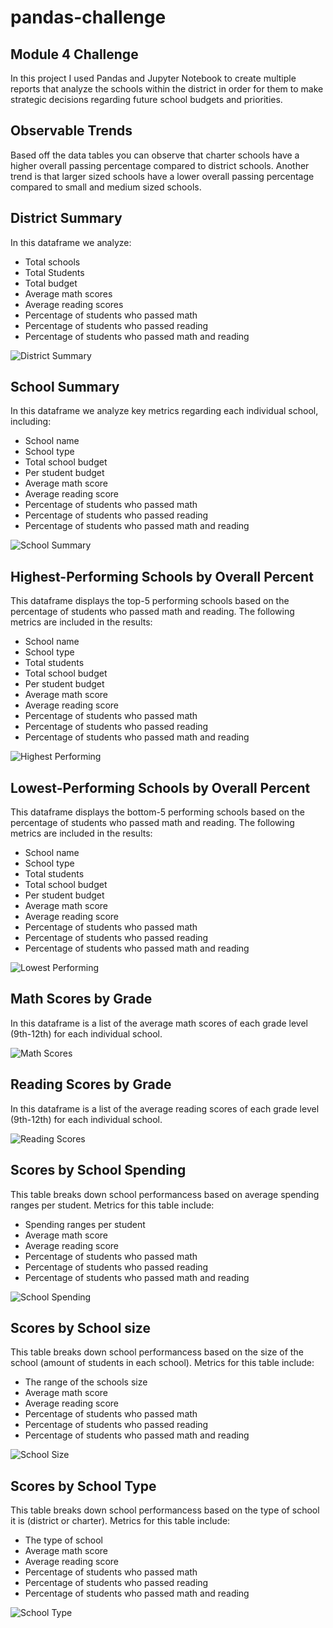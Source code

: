 # pandas-challenge
## Module 4 Challenge
In this project I used Pandas and Jupyter Notebook to create multiple reports that analyze the schools within the district in order for them to make strategic decisions regarding future school budgets and priorities. 

## Observable Trends
Based off the data tables you can observe that charter schools have a higher overall passing percentage compared to district schools. Another trend is that larger sized schools have a lower overall passing percentage compared to small and medium sized schools.

## District Summary
In this dataframe we analyze:
- Total schools
- Total Students 
- Total budget
- Average math scores
- Average reading scores
- Percentage of students who passed math
- Percentage of students who passed reading
- Percentage of students who passed math and reading

![District Summary](PyCitySchools/images/DistrictSummary.PNG)

## School Summary
In this dataframe we analyze key metrics regarding each individual school, including:
- School name
- School type
- Total school budget
- Per student budget
- Average math score
- Average reading score
- Percentage of students who passed math
- Percentage of students who passed reading
- Percentage of students who passed math and reading

![School Summary](PyCitySchools/images/SchoolSummary.PNG)

## Highest-Performing Schools by Overall Percent
This dataframe displays the top-5 performing schools based on the percentage of students who passed math and reading. The following metrics are included in the results:
- School name
- School type
- Total students
- Total school budget
- Per student budget
- Average math score
- Average reading score
- Percentage of students who passed math
- Percentage of students who passed reading
- Percentage of students who passed math and reading

![Highest Performing](PyCitySchools/images/TopPerforming.PNG)

## Lowest-Performing Schools by Overall Percent
This dataframe displays the bottom-5 performing schools based on the percentage of students who passed math and reading. The following metrics are included in the results:
- School name
- School type
- Total students
- Total school budget
- Per student budget
- Average math score
- Average reading score
- Percentage of students who passed math
- Percentage of students who passed reading
- Percentage of students who passed math and reading

![Lowest Performing](PyCitySchools/images/BottomPerforming.PNG)

## Math Scores by Grade
In this dataframe is a list of the average math scores of each grade level (9th-12th) for each individual school. 

![Math Scores](PyCitySchools/images/MathScoreByGrade.PNG)

## Reading Scores by Grade
In this dataframe is a list of the average reading scores of each grade level (9th-12th) for each individual school. 

![Reading Scores](PyCitySchools/images/ReadingScoreByGrade.PNG)

## Scores by School Spending
This table breaks down school performancess based on average spending ranges per student. Metrics for this table include:
- Spending ranges per student
- Average math score
- Average reading score
- Percentage of students who passed math
- Percentage of students who passed reading
- Percentage of students who passed math and reading

![School Spending](PyCitySchools/images/ScoreSchoolSpending.PNG)

## Scores by School size
This table breaks down school performancess based on the size of the school (amount of students in each school). Metrics for this table include:
- The range of the schools size
- Average math score
- Average reading score
- Percentage of students who passed math
- Percentage of students who passed reading
- Percentage of students who passed math and reading

![School Size](PyCitySchools/images/ScoreSchoolSize.PNG)

## Scores by School Type
This table breaks down school performancess based on the type of school it is (district or charter). Metrics for this table include:
- The type of school
- Average math score
- Average reading score
- Percentage of students who passed math
- Percentage of students who passed reading
- Percentage of students who passed math and reading

![School Type](PyCitySchools/images/ScoreSchoolType.PNG)
